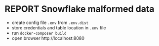 # REPORT Snowflake malformed data

- create config file `.env` from `.env.dist`
- store credentials and table location in `.env` file
- run `docker-composer build`
- open browser http://localhost:8080
